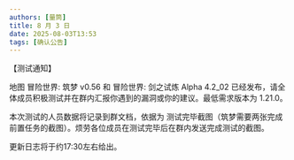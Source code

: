 ```yaml
---
authors: [量筒]
title: 8 月 3 日
date: 2025-08-03T13:53
tags: [确认公告]
---
```


【测试通知】

地图 冒险世界: 筑梦 v0.56 和 冒险世界: 剑之试炼 Alpha 4.2_02 已经发布，请全体成员积极测试并在群内汇报你遇到的漏洞或你的建议。最低需求版本为 1.21.0。

本次测试的人员数据将记录到群文档，依据为 测试完毕截图（筑梦需要两张完成前置任务的截图）。烦劳各位成员在测试完毕后在群内发送完成测试的截图。

更新日志将于约17:30左右给出。
